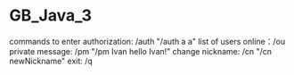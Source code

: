 # GB_Java_3
commands to enter
authorization: /auth        "/auth a a"
list of users online：/ou
private message: /pm        "/pm Ivan hello Ivan!"
change nickname: /cn        "/cn newNickname"
exit: /q
